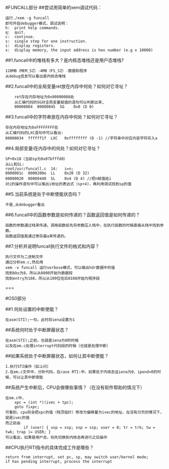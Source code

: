 #FUNCALL部分
##尝试用简单的xem调试代码：
		
	运行./xem -g funcall 
	即可开启debugger模式，调试说明：
	h:  print help commands.
	q:  quit.
    c:  continue.
    s:  single step for one instruction.
    i:  display registers.
    x:  display memory, the input address is hex number (e.g x 10000)

##1.funcall中的堆栈有多大？是内核态堆栈还是用户态堆栈?
		
	128MB（MEM_SZ）-4MB（FS_SZ）-数据和程序  
	从debug信息可以看出是内核态堆栈

##2.funcall中的全局变量ret放在内存中何处？如何对它寻址？

		ret存在内存地址为0x00000088处
		从汇编代码的SG对全局变量赋值的语句可以判断出来,
		00000084  00000045  SG    0x0 (D 0) 

##3.funcall中的字符串放在内存中何处？如何对它寻址？

	存在内存地址为0xFFFFFFFF处
    从汇编代码的LXC语句中可以看出:
    00000034  ffffff1f  LXC   0xffffffff (D -1) //字符串中对应内容字符存入a

##4.局部变量i在内存中的何处？如何对它寻址？

	SP+0x18（当前sp为0x07bfffd8）
    从LL和SL:
    root/usr/funcall.c  14:   i=n;
    0000001c  0000200e  LL    0x20 (D 32) 
    00000020  00000440  SL    0x4 (D 4) //把n赋值给i
	对i的操作语句中可以推出i地址的表达式（sp+4)，再利用调试找到sp的值


##5.当前系统是处于中断使能状态吗？

	不是,从debugger看出

##6.funcall中的函数参数是如何传递的？函数返回值是如何传递的？

	函数的参数通过栈来传递。调用函数前先将参数压入栈中，在执行函数的时候直接从栈中找到参数。
	函数返回值是通过寄存器a来传递的。

##7.分析并说明funcall执行文件的格式和内容？

	执行文件为二进制文件
	通过分析em.c,然后用
	xem -v funcall 运行verbose模式，可以输出hdr数据中的值
	找到bbs为8，所以从0800开始为数据段
	找到entry为108，所以从109位往后0108开始为程序段
	
	
===
	
#OS0部分

##1.何处设置的中断使能？

	在asm(STI);一句，此时将iena设置为1
		

##系统何时处于中断屏蔽状态？

	在asm(STI);之前，也就是iena为0的时候
	以及在em.c处理interrupt代码段的时候（也就是处理中断）

##如果系统处于中断屏蔽状态，如何让其中断使能？
	
	1.执行STI操作（如上问）
	2.在em.c文件中，分析代码，在case RTI:中，如果处于内核态且iena为0，ipend=0的时候，可以让其中断使能
	
	
##系统产生中断后，CPU会做哪些事情？（在没有软件帮助的情况下）

	在em.c中，
		xpc = (int *)(ivec + tpc);
    	goto fixpc;
    可看到，cpu将会把xpc的值（栈顶指针）修改为偏移量为ivec的地址，在没有分页的情况下，就是ivec的值
    而之前由
    	    if (user) { usp = xsp; xsp = ssp; user = 0; tr = trk; tw = twk; trap |= USER; }
	可以看出，如果是用户态，则先切换到内核态再进行之后操作
    
##CPU执行RTI指令的具体完成工作是哪些？
	
	return from interrupt, set pc, sp, may switch user/kernel mode;
	if has pending interrupt, process the interrupt
	
		
